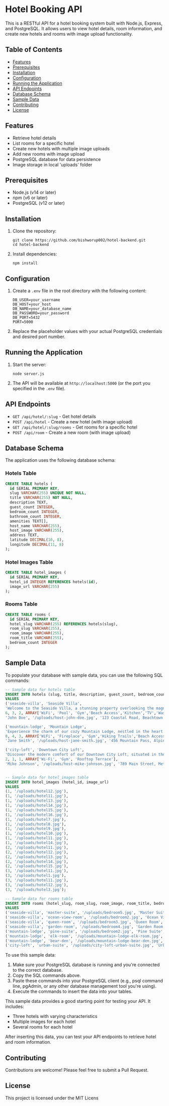 # Hotel Booking API

This is a RESTful API for a hotel booking system built with Node.js, Express, and PostgreSQL. It allows users to view hotel details, room information, and create new hotels and rooms with image upload functionality.

## Table of Contents

- [Features](#features)
- [Prerequisites](#prerequisites)
- [Installation](#installation)
- [Configuration](#configuration)
- [Running the Application](#running-the-application)
- [API Endpoints](#api-endpoints)
- [Database Schema](#database-schema)
- [Sample Data](#sample-data)
- [Contributing](#contributing)
- [License](#license)

## Features

- Retrieve hotel details
- List rooms for a specific hotel
- Create new hotels with multiple image uploads
- Add new rooms with image upload
- PostgreSQL database for data persistence
- Image storage in local 'uploads' folder

## Prerequisites

- Node.js (v14 or later)
- npm (v6 or later)
- PostgreSQL (v12 or later)

## Installation

1. Clone the repository:
   ```
   git clone https://github.com/bishworup002/hotel-backend.git
   cd hotel-backend
   ```

2. Install dependencies:
   ```
   npm install
   ```

## Configuration

1. Create a `.env` file in the root directory with the following content:
   ```
   DB_USER=your_username
   DB_HOST=your_host
   DB_NAME=your_database_name
   DB_PASSWORD=your_password
   DB_PORT=5432
   PORT=5000
   ```

2. Replace the placeholder values with your actual PostgreSQL credentials and desired port number.

## Running the Application

1. Start the server:
   ```
   node server.js
   ```

2. The API will be available at `http://localhost:5000` (or the port you specified in the `.env` file).

## API Endpoints

- `GET /api/hotel/:slug` - Get hotel details
- `POST /api/hotel` - Create a new hotel (with image upload)
- `GET /api/hotel/:slug/rooms` - Get rooms for a specific hotel
- `POST /api/room` - Create a new room (with image upload)

## Database Schema

The application uses the following database schema:

### Hotels Table
```sql
CREATE TABLE hotels (
  id SERIAL PRIMARY KEY,
  slug VARCHAR(255) UNIQUE NOT NULL,
  title VARCHAR(255) NOT NULL,
  description TEXT,
  guest_count INTEGER,
  bedroom_count INTEGER,
  bathroom_count INTEGER,
  amenities TEXT[],
  host_name VARCHAR(255),
  host_image VARCHAR(255),
  address TEXT,
  latitude DECIMAL(10, 8),
  longitude DECIMAL(11, 8)
);
```

### Hotel Images Table
```sql
CREATE TABLE hotel_images (
  id SERIAL PRIMARY KEY,
  hotel_id INTEGER REFERENCES hotels(id),
  image_url VARCHAR(255)
);
```

### Rooms Table
```sql
CREATE TABLE rooms (
  id SERIAL PRIMARY KEY,
  hotel_slug VARCHAR(255) REFERENCES hotels(slug),
  room_slug VARCHAR(255),
  room_image VARCHAR(255),
  room_title VARCHAR(255),
  bedroom_count INTEGER
);
```




## Sample Data

To populate your database with sample data, you can use the following SQL commands:

```sql
-- Sample data for hotels table
INSERT INTO hotels (slug, title, description, guest_count, bedroom_count, bathroom_count, amenities, host_name, host_image, address, latitude, longitude)
VALUES 
('seaside-villa', 'Seaside Villa', 
'Welcome to the Seaside Villa, a stunning property overlooking the magnificent ocean. Enjoy breathtaking views from every room and relax in the comfort of a fully equipped home. Perfect for families or groups, this villa offers all the amenities you need for a memorable stay. Conveniently located near popular attractions and beaches, you will have plenty to explore during your visit. The spacious outdoor area and private pool make it an ideal getaway.', 
6, 3, 2, ARRAY['WiFi', 'Pool', 'Gym','Beach Access','Kitchen','TV','Washer','Smoke alarm','Refrigerator'], 
'John Doe', '/uploads/host-john-doe.jpg', '123 Coastal Road, Beachtown', 34.052235, -118.243683),

('mountain-lodge', 'Mountain Lodge', 
'Experience the charm of our cozy Mountain Lodge, nestled in the heart of the breathtaking mountains. This retreat offers a perfect blend of rustic charm and modern comfort. Enjoy hiking trails right at your doorstep and cozy up by the fireplace after a day of adventure. With ample space and amenities, it’s perfect for families or groups looking for a serene escape in nature. The lodge’s unique location provides both tranquility and accessibility to nearby attractions.', 
8, 4, 3, ARRAY['WiFi', 'Fireplace', 'Gym','Hiking Trails','Beach Access','Kitchen','TV','Washer','Smoke alarm','Refrigerator'], 
'Jane Smith', '/uploads/host-jane-smith.jpg', '456 Mountain Pass, Alpineville', 39.739236, -104.990251),

('city-loft', 'Downtown City Loft', 
'Discover the modern comfort of our Downtown City Loft, situated in the bustling heart of the city. This stylish loft is ideal for solo travelers or couples looking for an urban retreat. With contemporary furnishings and a rooftop terrace offering stunning city views, you’ll feel right at home. The loft’s central location provides easy access to the city’s top attractions, dining, and shopping districts, making it the perfect base for your city adventure.', 
2, 1, 1, ARRAY['Wi-Fi', 'Gym', 'Rooftop Terrace'], 
'Mike Johnson', '/uploads/host-mike-johnson.jpg', '789 Main Street, Metropolis', 40.712776, -74.005974);


-- Sample data for hotel_images table
INSERT INTO hotel_images (hotel_id, image_url)
VALUES 
(1, '/uploads/hotel12.jpg'),
(1, '/uploads/hotel11.jpg'),
(1, '/uploads/hotel13.jpg'),
(1, '/uploads/hotel14.jpg'),
(1, '/uploads/hotel15.jpg'),
(1, '/uploads/hotel16.jpg'),
(1, '/uploads/hotel7.jpg'),
(1, '/uploads/hotel8.jpg'),
(1, '/uploads/hotel9.jpg'),
(1, '/uploads/hotel10.jpg'),
(1, '/uploads/hotel11.jpg'),
(1, '/uploads/hotel14.jpg'),
(2, '/uploads/hotel11.jpg'),
(2, '/uploads/hotel12.jpg'),
(2, '/uploads/hotel13.jpg'),
(2, '/uploads/hotel14.jpg'),
(2, '/uploads/hotel15.jpg'),
(3, '/uploads/hotel11.jpg'),
(3, '/uploads/hotel1.jpg'),
(3, '/uploads/hotel11.jpg'),
(3, '/uploads/hotel12.jpg'),
(3, '/uploads/hotel3.jpg');

-- Sample data for rooms table
INSERT INTO rooms (hotel_slug, room_slug, room_image, room_title, bedroom_count)
VALUES 
('seaside-villa', 'master-suite', '/uploads/bedroom5.jpg', 'Master Suite', 1),
('seaside-villa', 'ocean-view-room', '/uploads/bedroom2.jpg', 'Ocean View Room', 1),
('seaside-villa', 'queen-room', '/uploads/bedroom3.jpg', 'Queen Room', 1),
('seaside-villa', 'garden-room', '/uploads/bedroom4.jpg', 'Garden Room', 1),
('mountain-lodge', 'pine-suite', '/uploads/bedroom2.jpg', 'Pine Suite', 1),
('mountain-lodge', 'elk-room', '/uploads/mountain-lodge-elk-room.jpg', 'Elk Room', 1),
('mountain-lodge', 'bear-den', '/uploads/mountain-lodge-bear-den.jpg', 'Bear Den', 2),
('city-loft', 'urban-suite', '/uploads/city-loft-urban-suite.jpg', 'Urban Suite', 1);
```

To use this sample data:

1. Make sure your PostgreSQL database is running and you're connected to the correct database.
2. Copy the SQL commands above.
3. Paste these commands into your PostgreSQL client (e.g., psql command line, pgAdmin, or any other database management tool you're using).
4. Execute the commands to insert the data into your tables.

This sample data provides a good starting point for testing your API. It includes:
- Three hotels with varying characteristics
- Multiple images for each hotel
- Several rooms for each hotel

After inserting this data, you can test your API endpoints to retrieve hotel and room information.


## Contributing

Contributions are welcome! Please feel free to submit a Pull Request.

## License

This project is licensed under the MIT Licens